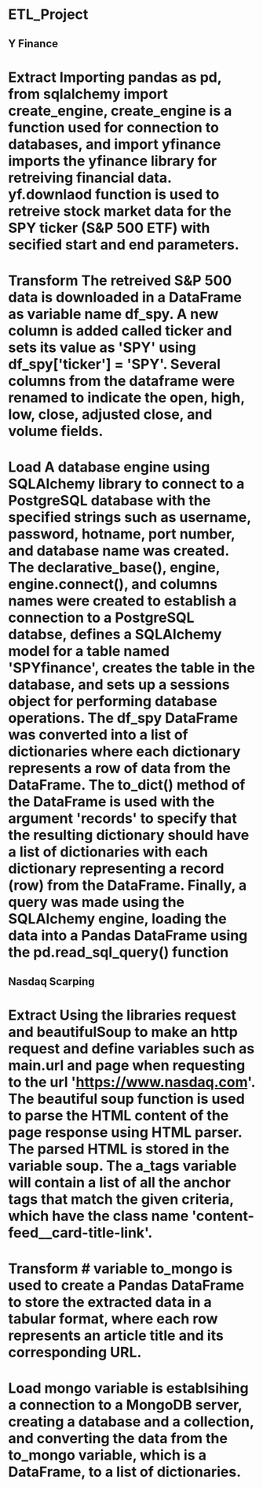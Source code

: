 # ETL_Project

## Y Finance

# Extract Importing pandas as pd, from sqlalchemy import create_engine, create_engine is a function used for connection to databases, and import yfinance imports the yfinance library for retreiving financial data. yf.downlaod function is used to retreive stock market data for the SPY ticker (S&P 500 ETF) with secified start and end parameters. 

# Transform The retreived S&P 500 data is downloaded in a DataFrame as variable name df_spy. A new column is added called ticker and sets its value as 'SPY' using df_spy['ticker'] = 'SPY'. Several columns from the dataframe were renamed to indicate the open, high, low, close, adjusted close, and volume fields. 

# Load A database engine using SQLAlchemy library to connect to a PostgreSQL database with the specified strings such as username, password, hotname, port number, and database name was created. The declarative_base(), engine, engine.connect(), and columns names were created to establish a connection to a PostgreSQL databse, defines a SQLAlchemy model for a table named 'SPYfinance', creates the table in the database, and sets up a sessions object for performing database operations. The df_spy DataFrame was converted into a list of dictionaries where each dictionary represents a row of data from the DataFrame. The to_dict() method of the DataFrame is used with the argument 'records' to specify that the resulting dictionary should have a list of dictionaries with each dictionary representing a record (row) from the DataFrame. Finally, a query was made using the SQLAlchemy engine, loading the data into a Pandas DataFrame using the pd.read_sql_query() function



## Nasdaq Scarping

# Extract Using the libraries request and beautifulSoup to make an http request and define variables such as main.url and page when requesting to the url 'https://www.nasdaq.com'. The beautiful soup function is used to parse the HTML content of the page response using HTML parser. The parsed HTML is stored in the variable soup. The a_tags variable will contain a list of all the anchor tags that match the given criteria, which have the class name 'content-feed__card-title-link'. 

# Transform # variable to_mongo is used to create a Pandas DataFrame to store the extracted data in a tabular format, where each row represents an article title and its corresponding URL. 

# Load mongo variable is establsihing a connection to a MongoDB server, creating a database and a collection, and converting the data from the to_mongo variable, which is a DataFrame, to a list of dictionaries. 


